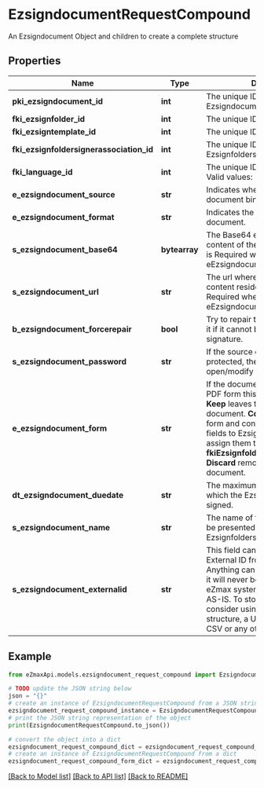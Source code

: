 # EzsigndocumentRequestCompound

An Ezsigndocument Object and children to create a complete structure

## Properties

Name | Type | Description | Notes
------------ | ------------- | ------------- | -------------
**pki_ezsigndocument_id** | **int** | The unique ID of the Ezsigndocument | [optional] 
**fki_ezsignfolder_id** | **int** | The unique ID of the Ezsignfolder | 
**fki_ezsigntemplate_id** | **int** | The unique ID of the Ezsigntemplate | [optional] 
**fki_ezsignfoldersignerassociation_id** | **int** | The unique ID of the Ezsignfoldersignerassociation | [optional] 
**fki_language_id** | **int** | The unique ID of the Language.  Valid values:  |Value|Description| |-|-| |1|French| |2|English| | 
**e_ezsigndocument_source** | **str** | Indicates where to look for the document binary content. | 
**e_ezsigndocument_format** | **str** | Indicates the format of the document. | [optional] 
**s_ezsigndocument_base64** | **bytearray** | The Base64 encoded binary content of the document.  This field is Required when eEzsigndocumentSource &#x3D; Base64. | [optional] 
**s_ezsigndocument_url** | **str** | The url where the document content resides.  This field is Required when eEzsigndocumentSource &#x3D; Url. | [optional] 
**b_ezsigndocument_forcerepair** | **bool** | Try to repair the document or flatten it if it cannot be used for electronic signature.  | [optional] [default to True]
**s_ezsigndocument_password** | **str** | If the source document is password protected, the password to open/modify it. | [optional] 
**e_ezsigndocument_form** | **str** | If the document contains an existing PDF form this property must be set.  **Keep** leaves the form as-is in the document.  **Convert** removes the form and convert all the existing fields to Ezsignformfieldgroups and assign them to the specified **fkiEzsignfoldersignerassociationID**  **Discard** removes the form from the document. | [optional] 
**dt_ezsigndocument_duedate** | **str** | The maximum date and time at which the Ezsigndocument can be signed. | 
**s_ezsigndocument_name** | **str** | The name of the document that will be presented to Ezsignfoldersignerassociations | 
**s_ezsigndocument_externalid** | **str** | This field can be used to store an External ID from the client&#39;s system.  Anything can be stored in this field, it will never be evaluated by the eZmax system and will be returned AS-IS.  To store multiple values, consider using a JSON formatted structure, a URL encoded string, a CSV or any other custom format.  | [optional] 

## Example

```python
from eZmaxApi.models.ezsigndocument_request_compound import EzsigndocumentRequestCompound

# TODO update the JSON string below
json = "{}"
# create an instance of EzsigndocumentRequestCompound from a JSON string
ezsigndocument_request_compound_instance = EzsigndocumentRequestCompound.from_json(json)
# print the JSON string representation of the object
print(EzsigndocumentRequestCompound.to_json())

# convert the object into a dict
ezsigndocument_request_compound_dict = ezsigndocument_request_compound_instance.to_dict()
# create an instance of EzsigndocumentRequestCompound from a dict
ezsigndocument_request_compound_form_dict = ezsigndocument_request_compound.from_dict(ezsigndocument_request_compound_dict)
```
[[Back to Model list]](../README.md#documentation-for-models) [[Back to API list]](../README.md#documentation-for-api-endpoints) [[Back to README]](../README.md)


